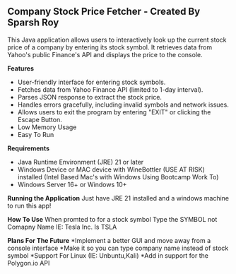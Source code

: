 ## Company Stock Price Fetcher - Created By Sparsh Roy


This Java application allows users to interactively look up the current stock price of a company by entering its stock symbol. It retrieves data from Yahoo's public Finance's API and displays the price to the console.

**Features**

* User-friendly interface for entering stock symbols.
* Fetches data from Yahoo Finance API (limited to 1-day interval).
* Parses JSON response to extract the stock price.
* Handles errors gracefully, including invalid symbols and network issues.
* Allows users to exit the program by entering "EXIT" or clicking the Escape Button.
* Low Memory Usage
* Easy To Run

**Requirements**

* Java Runtime Environment (JRE) 21 or later
* Windows Device or MAC device with WineBottler (USE AT RISK) installed (Intel Based Mac's with Windows Using Bootcamp Work To)
* Windows Server 16+ or Windows 10+

**Running the Application**
Just have JRE 21 installed and a windows machine to run this app!

**How To Use**
When promted to for a stock symbol
Type the SYMBOL not Comapny Name
IE: Tesla Inc. Is TSLA

**Plans For The Future**
*Implement a better GUI and move away from a console interface
*Make it so you can type company name instead of stock symbol
*Support For Linux (IE: Unbuntu,Kali)
*Add in support for the Polygon.io API 
